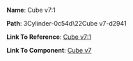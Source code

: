 **Name**: Cube v7:1

**Path**: 3Cylinder-0c54d\22Cube v7-d2941

**Link To Reference**: [Cube v7:1](/data_test/3Cylinder-0c54d/22Cube%20v7-d2941/timeline.md)

**Link To Component**: [Cube v7](/data_test/linked_components/22Cube%20v7-d2941/timeline.md)

